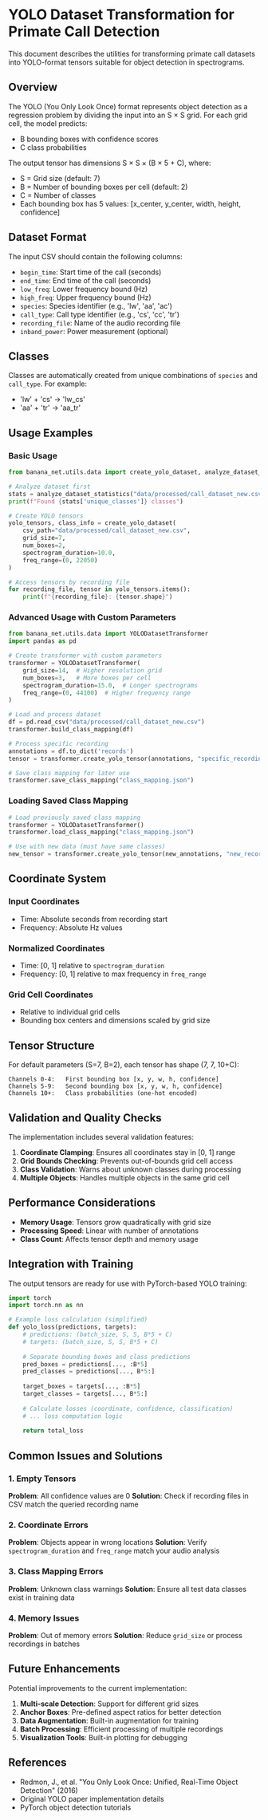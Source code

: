 # YOLO Dataset Transformation for Primate Call Detection

This document describes the utilities for transforming primate call datasets into YOLO-format tensors suitable for object detection in spectrograms.

## Overview

The YOLO (You Only Look Once) format represents object detection as a regression problem by dividing the input into an S × S grid. For each grid cell, the model predicts:
- B bounding boxes with confidence scores
- C class probabilities

The output tensor has dimensions S × S × (B × 5 + C), where:
- S = Grid size (default: 7)
- B = Number of bounding boxes per cell (default: 2)  
- C = Number of classes
- Each bounding box has 5 values: [x_center, y_center, width, height, confidence]

## Dataset Format

The input CSV should contain the following columns:
- `begin_time`: Start time of the call (seconds)
- `end_time`: End time of the call (seconds)
- `low_freq`: Lower frequency bound (Hz)
- `high_freq`: Upper frequency bound (Hz)
- `species`: Species identifier (e.g., 'lw', 'aa', 'ac')
- `call_type`: Call type identifier (e.g., 'cs', 'cc', 'tr')
- `recording_file`: Name of the audio recording file
- `inband_power`: Power measurement (optional)

## Classes

Classes are automatically created from unique combinations of `species` and `call_type`. For example:
- 'lw' + 'cs' → 'lw_cs'
- 'aa' + 'tr' → 'aa_tr'

## Usage Examples

### Basic Usage

```python
from banana_net.utils.data import create_yolo_dataset, analyze_dataset_statistics

# Analyze dataset first
stats = analyze_dataset_statistics("data/processed/call_dataset_new.csv")
print(f"Found {stats['unique_classes']} classes")

# Create YOLO tensors
yolo_tensors, class_info = create_yolo_dataset(
    csv_path="data/processed/call_dataset_new.csv",
    grid_size=7,
    num_boxes=2,
    spectrogram_duration=10.0,
    freq_range=(0, 22050)
)

# Access tensors by recording file
for recording_file, tensor in yolo_tensors.items():
    print(f"{recording_file}: {tensor.shape}")
```

### Advanced Usage with Custom Parameters

```python
from banana_net.utils.data import YOLODatasetTransformer
import pandas as pd

# Create transformer with custom parameters
transformer = YOLODatasetTransformer(
    grid_size=14,  # Higher resolution grid
    num_boxes=3,   # More boxes per cell
    spectrogram_duration=15.0,  # Longer spectrograms
    freq_range=(0, 44100)  # Higher frequency range
)

# Load and process dataset
df = pd.read_csv("data/processed/call_dataset_new.csv")
transformer.build_class_mapping(df)

# Process specific recording
annotations = df.to_dict('records')
tensor = transformer.create_yolo_tensor(annotations, "specific_recording.wav")

# Save class mapping for later use
transformer.save_class_mapping("class_mapping.json")
```

### Loading Saved Class Mapping

```python
# Load previously saved class mapping
transformer = YOLODatasetTransformer()
transformer.load_class_mapping("class_mapping.json")

# Use with new data (must have same classes)
new_tensor = transformer.create_yolo_tensor(new_annotations, "new_recording.wav")
```

## Coordinate System

### Input Coordinates
- Time: Absolute seconds from recording start
- Frequency: Absolute Hz values

### Normalized Coordinates
- Time: [0, 1] relative to `spectrogram_duration`
- Frequency: [0, 1] relative to max frequency in `freq_range`

### Grid Cell Coordinates
- Relative to individual grid cells
- Bounding box centers and dimensions scaled by grid size

## Tensor Structure

For default parameters (S=7, B=2), each tensor has shape (7, 7, 10+C):

```
Channels 0-4:   First bounding box [x, y, w, h, confidence]
Channels 5-9:   Second bounding box [x, y, w, h, confidence]
Channels 10+:   Class probabilities (one-hot encoded)
```

## Validation and Quality Checks

The implementation includes several validation features:

1. **Coordinate Clamping**: Ensures all coordinates stay in [0, 1] range
2. **Grid Bounds Checking**: Prevents out-of-bounds grid cell access
3. **Class Validation**: Warns about unknown classes during processing
4. **Multiple Objects**: Handles multiple objects in the same grid cell

## Performance Considerations

- **Memory Usage**: Tensors grow quadratically with grid size
- **Processing Speed**: Linear with number of annotations
- **Class Count**: Affects tensor depth and memory usage

## Integration with Training

The output tensors are ready for use with PyTorch-based YOLO training:

```python
import torch
import torch.nn as nn

# Example loss calculation (simplified)
def yolo_loss(predictions, targets):
    # predictions: (batch_size, S, S, B*5 + C)
    # targets: (batch_size, S, S, B*5 + C)
    
    # Separate bounding boxes and class predictions
    pred_boxes = predictions[..., :B*5]
    pred_classes = predictions[..., B*5:]
    
    target_boxes = targets[..., :B*5]
    target_classes = targets[..., B*5:]
    
    # Calculate losses (coordinate, confidence, classification)
    # ... loss computation logic
    
    return total_loss
```

## Common Issues and Solutions

### 1. Empty Tensors
**Problem**: All confidence values are 0
**Solution**: Check if recording files in CSV match the queried recording name

### 2. Coordinate Errors
**Problem**: Objects appear in wrong locations
**Solution**: Verify `spectrogram_duration` and `freq_range` match your audio analysis

### 3. Class Mapping Errors
**Problem**: Unknown class warnings
**Solution**: Ensure all test data classes exist in training data

### 4. Memory Issues
**Problem**: Out of memory errors
**Solution**: Reduce `grid_size` or process recordings in batches

## Future Enhancements

Potential improvements to the current implementation:

1. **Multi-scale Detection**: Support for different grid sizes
2. **Anchor Boxes**: Pre-defined aspect ratios for better detection
3. **Data Augmentation**: Built-in augmentation for training
4. **Batch Processing**: Efficient processing of multiple recordings
5. **Visualization Tools**: Built-in plotting for debugging

## References

- Redmon, J., et al. "You Only Look Once: Unified, Real-Time Object Detection" (2016)
- Original YOLO paper implementation details
- PyTorch object detection tutorials
